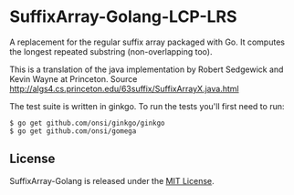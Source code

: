 SuffixArray-Golang-LCP-LRS
=========================

A replacement for the regular suffix array packaged with Go. It computes the longest repeated substring (non-overlapping too).

This is a translation of the java implementation by Robert Sedgewick and Kevin Wayne at Princeton. Source http://algs4.cs.princeton.edu/63suffix/SuffixArrayX.java.html

The test suite is written in ginkgo. To run the tests you'll first need to run:
```
$ go get github.com/onsi/ginkgo/ginkgo
$ go get github.com/onsi/gomega
```
## License

SuffixArray-Golang is released under the [MIT License](http://www.opensource.org/licenses/MIT).
